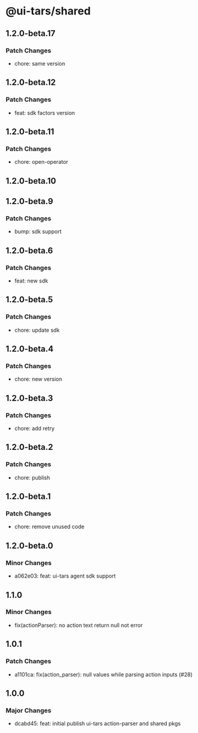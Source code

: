 # @ui-tars/shared

## 1.2.0-beta.17

### Patch Changes

- chore: same version

## 1.2.0-beta.12

### Patch Changes

- feat: sdk factors version

## 1.2.0-beta.11

### Patch Changes

- chore: open-operator

## 1.2.0-beta.10

## 1.2.0-beta.9

### Patch Changes

- bump: sdk support

## 1.2.0-beta.6

### Patch Changes

- feat: new sdk

## 1.2.0-beta.5

### Patch Changes

- chore: update sdk

## 1.2.0-beta.4

### Patch Changes

- chore: new version

## 1.2.0-beta.3

### Patch Changes

- chore: add retry

## 1.2.0-beta.2

### Patch Changes

- chore: publish

## 1.2.0-beta.1

### Patch Changes

- chore: remove unused code

## 1.2.0-beta.0

### Minor Changes

- a062e03: feat: ui-tars agent sdk support

## 1.1.0

### Minor Changes

- fix(actionParser): no action text return null not error

## 1.0.1

### Patch Changes

- a1101ca: fix(action_parser): null values while parsing action inputs (#28)

## 1.0.0

### Major Changes

- dcabd45: feat: initial publish ui-tars action-parser and shared pkgs
